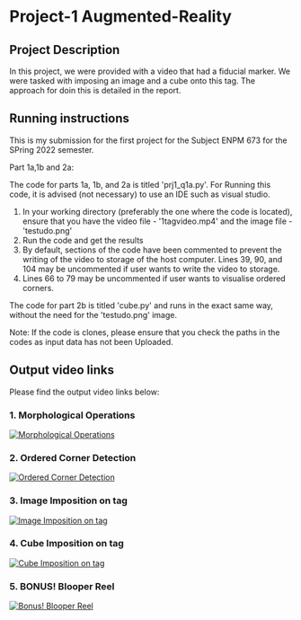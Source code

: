 # Project-1 Augmented-Reality

## Project Description

In this project, we were provided with a video that had a fiducial marker. We were tasked with imposing an image and a cube onto this tag. The approach for doin this is detailed in the report.

## Running instructions

This is my submission for the first project for the Subject ENPM 673 for the SPring 2022 semester.

Part 1a,1b and 2a:

The code for parts 1a, 1b, and 2a is titled 'prj1_q1a.py'. For Running this code, it is advised (not necessary) to use an IDE such as visual studio.

1. In your working directory (preferably the one where the code is located), ensure that you have the video file - '1tagvideo.mp4' and the image file - 'testudo.png'
2. Run the code and get the results
3. By default, sections of the code have been commented to prevent the writing of the video to storage of the host computer. Lines 39, 90, and 104 may be uncommented if user wants to write the video to storage.
4. Lines 66 to 79 may be uncommented if user wants to visualise ordered corners.

The code for part 2b is titled 'cube.py' and runs in the exact same way, without the need for the 'testudo.png' image.

Note: If the code is clones, please ensure that you check the paths in the codes as input data has not been Uploaded.


## Output video links

Please find the output video links below:

### 1. Morphological Operations
[![Morphological Operations](https://img.youtube.com/vi/K2lSg51COJ0/0.jpg)](https://youtu.be/K2lSg51COJ0)

### 2. Ordered Corner Detection
[![Ordered Corner Detection](https://img.youtube.com/vi/vW_rvp5WV1s/0.jpg)](https://youtu.be/vW_rvp5WV1s)

### 3. Image Imposition on tag
[![Image Imposition on tag](https://img.youtube.com/vi/-3TvXzFVbGk/0.jpg)](https://youtu.be/-3TvXzFVbGk)

### 4. Cube Imposition on tag
[![Cube Imposition on tag](https://img.youtube.com/vi/iCmC9NynMJg/0.jpg)](https://youtu.be/iCmC9NynMJg)

### 5. BONUS! Blooper Reel
[![Bonus! Blooper Reel](https://img.youtube.com/vi/cD1I4kXAkUM/0.jpg)](https://youtu.be/cD1I4kXAkUM)
